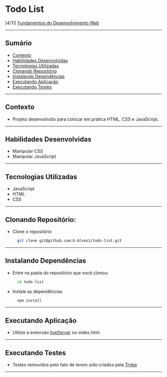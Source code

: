 # Todo List
[4/11] [Fundamentos do Desenvolvimento Web](https://github.com/G-Alves1/Trybe/tree/main/01_Fundamentos-do-Desenvolvimento-Web)

---

## Sumário

- [Contexto](#contexto)
- [Habilidades Desenvolvidas](#habilidades-desenvolvidas)
- [Tecnologias Utilizadas](#tecnologias-utilizadas)
- [Clonando Repositório](#clonando-repositório)
- [Instalando Dependências](#instalando-dependências)
- [Executando Aplicação](#executando-aplicação)
- [Executando Testes](#executando-testes)

---

## Contexto

* Projeto desenvolvido para colocar em prática HTML, CSS e JavaScript.

---

## Habilidades Desenvolvidas

* Manipular CSS
* Manipular JavaScript

---

## Tecnologias Utilizadas

* JavaScript
* HTML
* CSS
 
---

## Clonando Repositório:

* Clone o repositório
  ```sh
    git clone git@github.com:G-Alves1/todo-list.git
  ```

---

## Instalando Dependências

* Entre na pasta do repositório que você clonou:
  ```sh
    cd todo-list
  ```

* Instale as dependências
  ```sh
    npm install
  ```

---

## Executando Aplicação

* Utilize a extensão [liveServer](https://marketplace.visualstudio.com/items?itemName=ritwickdey.LiveServer) no index.html

---

## Executando Testes

* Testes removidos pelo fato de terem sido criados pela [Trybe](https://www.betrybe.com/)

---
